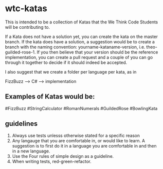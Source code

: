 # wtc-katas

This is intended to be a collection of Katas that the We Think Code Students will be contributing to.

If a Kata does not have a solution yet, you can create the kata on the master branch. If the kata does have a solution,
a suggestion would be to create a branch with the naming convention: yourname-kataname-version, i.e. theo-guilded-rose-1.
If you then believe that your version should be the reference implementation, you can create a pull request and a couple of you can go through it together to decide if it should indeed be accepted.

I also suggest that we create a folder per language per kata, as in

FizzBuzz --> C# --> implementation

## Examples of Katas would be:

#FizzBuzz
#StringCalculator
#RomanNumerals
#GuildedRose
#BowlingKata

## guidelines

1. Always use tests unlesss otherwise stated for a specific reason
2. Any langauge that you are comfortable in, or would like to learn. A suggestion is to first do it in a language you are comfortable in and then in a new language.
3. Use the Four rules of simple design as a guideline.
4. When writing tests, red-green-refactor.
